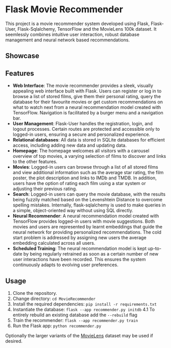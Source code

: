 # Flask Movie Recommender

This project is a movie recommender system developed using Flask, Flask-User, Flask-Sqlalchemy, TensorFlow and the MovieLens 100k dataset. It seemlessly combines intuitive user interaction, robust database management and neural network based recommendations.

## Showcase



## Features

- **Web Interface**: The movie recommender provides a sleek, visually appealing web interface built with Flask. Users can register or log in to browse a list of stored films, give them their personal rating, query the database for their favourite movies or get custom recommendations on what to watch next from a neural recommendation model created with TensorFlow. Navigation is facilitated by a burger menu and a navigation bar.
- **User Management**:  Flask-User handles the registration, login, and logout processes. Certain routes are protected and accessible only to logged-in users, ensuring a secure and personalized experience.
- **Relational databases**: All data is stored in SQLite databases for efficient access, including adding new data and updating data.
- **Homepage**: The homepage welcomes all visitors with a carousel overview of top movies, a varying selection of films to discover and links to the other features.
- **Movies**: Logged-in users can browse through a list of all stored films and view additional information such as the average star rating, the film poster, the plot description and links to IMDb and TMDB. In addition, users have the option of rating each film using a star system or adjusting their previous rating.
- **Search**: Logged-in users can query the movie database, with the results being fuzzily matched based on the Levenshtein Distance to overcome spelling mistakes. Internally, flask-sqlalchemy is used to make queries in a simple, object-oriented way without using SQL directly.
- **Neural Recommender**: A neural recommendation model created with TensorFlow provides logged-in users with movie suggestions. Both movies and users are represented by learnt embeddings that guide the neural network for providing personalized recommendations. The cold start problem is addressed by assigning new users the average embedding calculated across all users.
- **Scheduled Training**: The neural recommendation model is kept up-to-date by being regularly retrained as soon as a certain number of new user interactions have been recorded. This ensures the system continuously adapts to evolving user preferences.


## Usage

1. Clone the repository. 
2. Change directory: `cd MovieRecommender`
3. Install the required dependencies: `pip install -r requirements.txt`
4. Instantiate the database: `flask --app recommender.py initdb`
   4.1 To entirely rebuild an existing database add the `--rebuild` flag
5. Train the recommender: `flask --app recommender.py train`
6. Run the Flask app: `python recommender.py`

Optionally the larger variants of the [MovieLens](https://grouplens.org/datasets/movielens/) dataset may be used if desired. 
